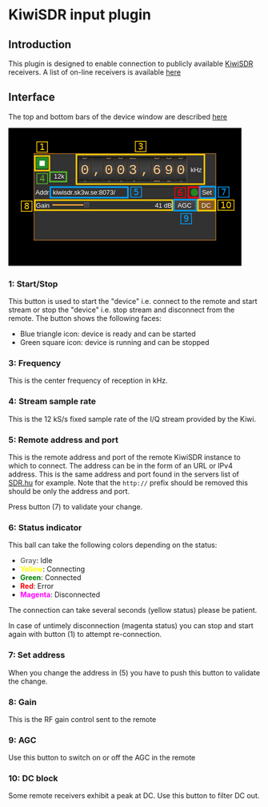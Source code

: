 <h1>KiwiSDR input plugin</h1>

<h2>Introduction</h2>

This plugin is designed to enable connection to publicly available [KiwiSDR](http://kiwisdr.com/) receivers. A list of on-line receivers is available [here](https://sdr.hu/?q=kiwisdr)

<h2>Interface</h2>

The top and bottom bars of the device window are described [here](../../../sdrgui/device/readme.md)

![KiwiSDR input plugin GUI](../../../doc/img/KiwiSDRInput_plugin.png)

<h3>1: Start/Stop</h3>

This button is used to start the "device" i.e. connect to the remote and start stream or stop the "device" i.e. stop stream and disconnect from the remote. The button shows the following faces:

  - Blue triangle icon: device is ready and can be started
  - Green square icon: device is running and can be stopped

<h3>3: Frequency</h3>

This is the center frequency of reception in kHz.

<h3>4: Stream sample rate</h3>

This is the 12 kS/s fixed sample rate of the I/Q stream provided by the Kiwi.

<h3>5: Remote address and port</h3>

This is the remote address and port of the remote KiwiSDR instance to which to connect. The address can be in the form of an URL or IPv4 address. This is the same address and port found in the servers list of [SDR.hu](https://sdr.hu/?q=kiwisdr) for example. Note that the `http://` prefix should be removed this should be only the address and port.

Press button (7) to validate your change.

<h3>6: Status indicator</h3>

This ball can take the following colors depending on the status:

  - <span style="color:gray">**Gray**</span>: Idle
  - <span style="color:yellow">**Yellow**</span>: Connecting
  - <span style="color:green">**Green**</span>: Connected
  - <span style="color:red">**Red**</span>: Error
  - <span style="color:magenta">**Magenta**</span>: Disconnected

The connection can take several seconds (yellow status) please be patient.

In case of untimely disconnection (magenta status) you can stop and start again with button (1) to attempt re-connection.

<h3>7: Set address</h3>

When you change the address in (5) you have to push this button to validate the change.

<h3>8: Gain</h3>

This is the RF gain control sent to the remote

<h3>9: AGC</h3>

Use this button to switch on or off the AGC in the remote

<h3>10: DC block</h3>

Some remote receivers exhibit a peak at DC. Use this button to filter DC out.
